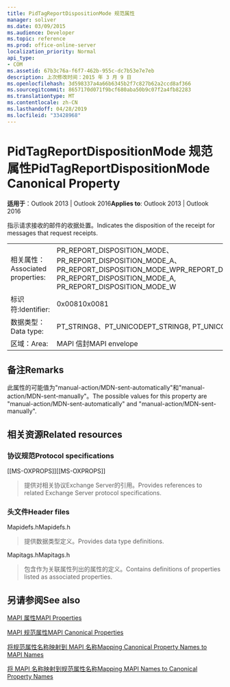 ```yaml
---
title: PidTagReportDispositionMode 规范属性
manager: soliver
ms.date: 03/09/2015
ms.audience: Developer
ms.topic: reference
ms.prod: office-online-server
localization_priority: Normal
api_type:
- COM
ms.assetid: 67b3c76a-f6f7-462b-955c-dc7b53e7e7eb
description: 上次修改时间：2015 年 3 月 9 日
ms.openlocfilehash: 3d598337a4a66b6345b2f7c827b62a2ccd8af366
ms.sourcegitcommit: 8657170d071f9bcf680aba50b9c07f2a4fb82283
ms.translationtype: MT
ms.contentlocale: zh-CN
ms.lasthandoff: 04/28/2019
ms.locfileid: "33428968"
---
```

# <a name="pidtagreportdispositionmode-canonical-property"></a><span data-ttu-id="2c60d-103">PidTagReportDispositionMode 规范属性</span><span class="sxs-lookup"><span data-stu-id="2c60d-103">PidTagReportDispositionMode Canonical Property</span></span>

  
  
<span data-ttu-id="2c60d-104">**适用于**：Outlook 2013 | Outlook 2016</span><span class="sxs-lookup"><span data-stu-id="2c60d-104">**Applies to**: Outlook 2013 | Outlook 2016</span></span> 
  
<span data-ttu-id="2c60d-105">指示请求接收的邮件的收据处置。</span><span class="sxs-lookup"><span data-stu-id="2c60d-105">Indicates the disposition of the receipt for messages that request receipts.</span></span> 
  
|||
|:-----|:-----|
|<span data-ttu-id="2c60d-106">相关属性：</span><span class="sxs-lookup"><span data-stu-id="2c60d-106">Associated properties:</span></span>  <br/> |<span data-ttu-id="2c60d-107">PR_REPORT_DISPOSITION_MODE、PR_REPORT_DISPOSITION_MODE_A、PR_REPORT_DISPOSITION_MODE_W</span><span class="sxs-lookup"><span data-stu-id="2c60d-107">PR_REPORT_DISPOSITION_MODE, PR_REPORT_DISPOSITION_MODE_A, PR_REPORT_DISPOSITION_MODE_W</span></span>  <br/> |
|<span data-ttu-id="2c60d-108">标识符:</span><span class="sxs-lookup"><span data-stu-id="2c60d-108">Identifier:</span></span>  <br/> |<span data-ttu-id="2c60d-109">0x0081</span><span class="sxs-lookup"><span data-stu-id="2c60d-109">0x0081</span></span>  <br/> |
|<span data-ttu-id="2c60d-110">数据类型：</span><span class="sxs-lookup"><span data-stu-id="2c60d-110">Data type:</span></span>  <br/> |<span data-ttu-id="2c60d-111">PT_STRING8、PT_UNICODE</span><span class="sxs-lookup"><span data-stu-id="2c60d-111">PT_STRING8, PT_UNICODE</span></span>  <br/> |
|<span data-ttu-id="2c60d-112">区域：</span><span class="sxs-lookup"><span data-stu-id="2c60d-112">Area:</span></span>  <br/> |<span data-ttu-id="2c60d-113">MAPI 信封</span><span class="sxs-lookup"><span data-stu-id="2c60d-113">MAPI envelope</span></span>  <br/> |
   
## <a name="remarks"></a><span data-ttu-id="2c60d-114">备注</span><span class="sxs-lookup"><span data-stu-id="2c60d-114">Remarks</span></span>

<span data-ttu-id="2c60d-115">此属性的可能值为"manual-action/MDN-sent-automatically"和"manual-action/MDN-sent-manually"。</span><span class="sxs-lookup"><span data-stu-id="2c60d-115">The possible values for this property are "manual-action/MDN-sent-automatically" and "manual-action/MDN-sent-manually".</span></span>
  
## <a name="related-resources"></a><span data-ttu-id="2c60d-116">相关资源</span><span class="sxs-lookup"><span data-stu-id="2c60d-116">Related resources</span></span>

### <a name="protocol-specifications"></a><span data-ttu-id="2c60d-117">协议规范</span><span class="sxs-lookup"><span data-stu-id="2c60d-117">Protocol specifications</span></span>

<span data-ttu-id="2c60d-118">[[MS-OXPROPS]]</span><span class="sxs-lookup"><span data-stu-id="2c60d-118">[[MS-OXPROPS]]</span></span> 
  
> <span data-ttu-id="2c60d-119">提供对相关协议Exchange Server的引用。</span><span class="sxs-lookup"><span data-stu-id="2c60d-119">Provides references to related Exchange Server protocol specifications.</span></span>
    
### <a name="header-files"></a><span data-ttu-id="2c60d-120">头文件</span><span class="sxs-lookup"><span data-stu-id="2c60d-120">Header files</span></span>

<span data-ttu-id="2c60d-121">Mapidefs.h</span><span class="sxs-lookup"><span data-stu-id="2c60d-121">Mapidefs.h</span></span>
  
> <span data-ttu-id="2c60d-122">提供数据类型定义。</span><span class="sxs-lookup"><span data-stu-id="2c60d-122">Provides data type definitions.</span></span>
    
<span data-ttu-id="2c60d-123">Mapitags.h</span><span class="sxs-lookup"><span data-stu-id="2c60d-123">Mapitags.h</span></span>
  
> <span data-ttu-id="2c60d-124">包含作为关联属性列出的属性的定义。</span><span class="sxs-lookup"><span data-stu-id="2c60d-124">Contains definitions of properties listed as associated properties.</span></span>
    
## <a name="see-also"></a><span data-ttu-id="2c60d-125">另请参阅</span><span class="sxs-lookup"><span data-stu-id="2c60d-125">See also</span></span>



[<span data-ttu-id="2c60d-126">MAPI 属性</span><span class="sxs-lookup"><span data-stu-id="2c60d-126">MAPI Properties</span></span>](mapi-properties.md)
  
[<span data-ttu-id="2c60d-127">MAPI 规范属性</span><span class="sxs-lookup"><span data-stu-id="2c60d-127">MAPI Canonical Properties</span></span>](mapi-canonical-properties.md)
  
[<span data-ttu-id="2c60d-128">将规范属性名称映射到 MAPI 名称</span><span class="sxs-lookup"><span data-stu-id="2c60d-128">Mapping Canonical Property Names to MAPI Names</span></span>](mapping-canonical-property-names-to-mapi-names.md)
  
[<span data-ttu-id="2c60d-129">将 MAPI 名称映射到规范属性名称</span><span class="sxs-lookup"><span data-stu-id="2c60d-129">Mapping MAPI Names to Canonical Property Names</span></span>](mapping-mapi-names-to-canonical-property-names.md)

